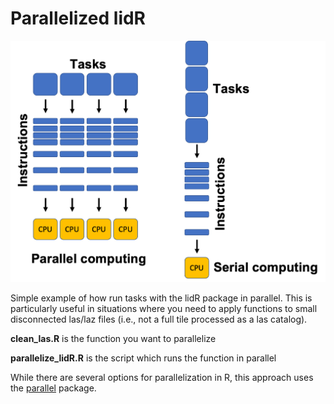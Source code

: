 # Parallelized lidR

![parallel_vs_serial](parallel_vs_serial_computing.png)

Simple example of how run tasks with the lidR package in parallel. This is particularly useful in situations where you need to apply functions to small disconnected las/laz files (i.e., not a full tile processed as a las catalog).

**clean_las.R** is the function you want to parallelize

**parallelize_lidR.R** is the script which runs the function in parallel

While there are several options for parallelization in R, this approach uses the [parallel](https://bookdown.org/rdpeng/rprogdatascience/parallel-computation.html) package.


